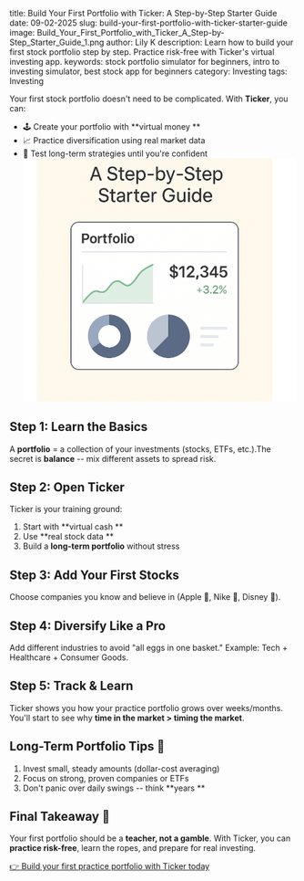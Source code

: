 title:  Build Your First Portfolio with Ticker: A Step-by-Step Starter Guide
date: 09-02-2025
slug: build-your-first-portfolio-with-ticker-starter-guide
image: Build_Your_First_Portfolio_with_Ticker_A_Step-by-Step_Starter_Guide_1.png
author: Lily K
description: Learn how to build your first stock portfolio step by step. Practice risk-free with Ticker's virtual investing app.
keywords: stock portfolio simulator for beginners, intro to investing simulator, best stock app for beginners
category: Investing
tags: Investing


Your first stock portfolio doesn't need to be complicated. With **Ticker**, you can:

- 🕹️ Create your portfolio with **virtual money
**
- 📈 Practice diversification using real market data
- 🎯 Test long-term strategies until you're confident
![Image](/imgs/Build_Your_First_Portfolio_with_Ticker_A_Step-by-Step_Starter_Guide_1.png)

## **Step 1: Learn the Basics**

A **portfolio** = a collection of your investments (stocks, ETFs, etc.).The secret is
**balance** -- mix different assets to spread risk.

## **Step 2: Open Ticker**

Ticker is your training ground:

1. Start with **virtual cash
**
1. Use **real stock data
**
1. Build a **long-term portfolio** without stress
## **Step 3: Add Your First Stocks**

Choose companies you know and believe in (Apple 🍏, Nike 👟, Disney 🎥).

## **Step 4: Diversify Like a Pro**

Add different industries to avoid "all eggs in one basket." Example: Tech + Healthcare + Consumer Goods.

## **Step 5: Track & Learn**

Ticker shows you how your practice portfolio grows over weeks/months. You'll start to see why
**time in the market > timing the market**.

## **Long-Term Portfolio Tips 📌**

1. Invest small, steady amounts (dollar-cost averaging)
1. Focus on strong, proven companies or ETFs
1. Don't panic over daily swings -- think **years
**
## **Final Takeaway 🎉**

Your first portfolio should be a **teacher, not a gamble**. With Ticker, you can
**practice risk-free**, learn the ropes, and prepare for real investing.

[👉 Build your first practice portfolio with Ticker today](https://heyticker.com/)
